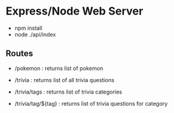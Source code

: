 # Express/Node Web Server

* npm install
* node ./api/index


## Routes

* /pokemon : returns list of pokemon

* /trivia : returns list of all trivia questions
* /trivia/tags : returns list of trivia categories
* /trivia/tag/${tag} : returns list of trivia questions for category
